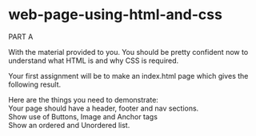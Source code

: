 # web-page-using-html-and-css
PART A

With the material provided to you. You should be pretty confident now to understand what HTML is and why CSS is required.<br/>

Your first assignment will be to make an index.html page which gives the following result.<br/>

Here are the things you need to demonstrate:<br/>
Your page should have a header, footer and nav sections.<br/>
Show use of Buttons, Image and Anchor tags<br/>
Show an ordered and Unordered list.<br/>
